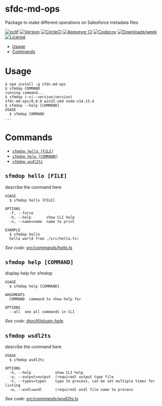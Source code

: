 sfdc-md-ops
===========

Package to make different operations on Salesforce metadata files

[![oclif](https://img.shields.io/badge/cli-oclif-brightgreen.svg)](https://oclif.io)
[![Version](https://img.shields.io/npm/v/sfdc-md-ops.svg)](https://npmjs.org/package/sfdc-md-ops)
[![CircleCI](https://circleci.com/gh/KevinGossentCap/sfdc-md-ops/tree/master.svg?style=shield)](https://circleci.com/gh/KevinGossentCap/sfdc-md-ops/tree/master)
[![Appveyor CI](https://ci.appveyor.com/api/projects/status/github/KevinGossentCap/sfdc-md-ops?branch=master&svg=true)](https://ci.appveyor.com/project/KevinGossentCap/sfdc-md-ops/branch/master)
[![Codecov](https://codecov.io/gh/KevinGossentCap/sfdc-md-ops/branch/master/graph/badge.svg)](https://codecov.io/gh/KevinGossentCap/sfdc-md-ops)
[![Downloads/week](https://img.shields.io/npm/dw/sfdc-md-ops.svg)](https://npmjs.org/package/sfdc-md-ops)
[![License](https://img.shields.io/npm/l/sfdc-md-ops.svg)](https://github.com/KevinGossentCap/sfdc-md-ops/blob/master/package.json)

<!-- toc -->
* [Usage](#usage)
* [Commands](#commands)
<!-- tocstop -->
# Usage
<!-- usage -->
```sh-session
$ npm install -g sfdc-md-ops
$ sfmdop COMMAND
running command...
$ sfmdop (-v|--version|version)
sfdc-md-ops/0.0.0 win32-x64 node-v14.15.4
$ sfmdop --help [COMMAND]
USAGE
  $ sfmdop COMMAND
...
```
<!-- usagestop -->
# Commands
<!-- commands -->
* [`sfmdop hello [FILE]`](#sfmdop-hello-file)
* [`sfmdop help [COMMAND]`](#sfmdop-help-command)
* [`sfmdop wsdl2ts`](#sfmdop-wsdl2ts)

## `sfmdop hello [FILE]`

describe the command here

```
USAGE
  $ sfmdop hello [FILE]

OPTIONS
  -f, --force
  -h, --help       show CLI help
  -n, --name=name  name to print

EXAMPLE
  $ sfmdop hello
  hello world from ./src/hello.ts!
```

_See code: [src/commands/hello.ts](https://github.com/KevinGossentCap/sfdc-md-ops/blob/v0.0.0/src/commands/hello.ts)_

## `sfmdop help [COMMAND]`

display help for sfmdop

```
USAGE
  $ sfmdop help [COMMAND]

ARGUMENTS
  COMMAND  command to show help for

OPTIONS
  --all  see all commands in CLI
```

_See code: [@oclif/plugin-help](https://github.com/oclif/plugin-help/blob/v3.2.1/src/commands/help.ts)_

## `sfmdop wsdl2ts`

describe the command here

```
USAGE
  $ sfmdop wsdl2ts

OPTIONS
  -h, --help           show CLI help
  -o, --output=output  (required) output type file
  -t, --types=types    type to process, can be set multiple times for listing
  -w, --wsdl=wsdl      (required) wsdl file name to process
```

_See code: [src/commands/wsdl2ts.ts](https://github.com/KevinGossentCap/sfdc-md-ops/blob/v0.0.0/src/commands/wsdl2ts.ts)_
<!-- commandsstop -->
